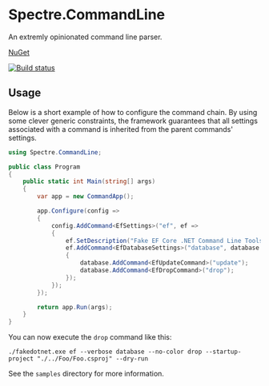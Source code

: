 # Spectre.CommandLine

An extremly opinionated command line parser.

[NuGet](https://img.shields.io/nuget/v/Spectre.CommandLine.svg)

[![Build status](https://ci.appveyor.com/api/projects/status/1johjx7tjvux4qb4?svg=true)](https://ci.appveyor.com/project/patriksvensson/spectre-commandline)

## Usage

Below is a short example of how to configure the command chain.
By using some clever generic constraints, the framework guarantees that all settings associated 
with a command is inherited from the parent commands' settings.

```csharp
using Spectre.CommandLine;

public class Program
{
    public static int Main(string[] args)
    {
        var app = new CommandApp();

        app.Configure(config =>
        {
            config.AddCommand<EfSettings>("ef", ef =>
            {
                ef.SetDescription("Fake EF Core .NET Command Line Tools");
                ef.AddCommand<EfDatabaseSettings>("database", database =>
                {
                    database.AddCommand<EfUpdateCommand>("update");
                    database.AddCommand<EfDropCommand>("drop");
                });
            });
        });

        return app.Run(args);
    }
}
```

You can now execute the `drop` command like this:

```
./fakedotnet.exe ef --verbose database --no-color drop --startup-project "./../Foo/Foo.csproj" --dry-run
```

See the `samples` directory for more information.